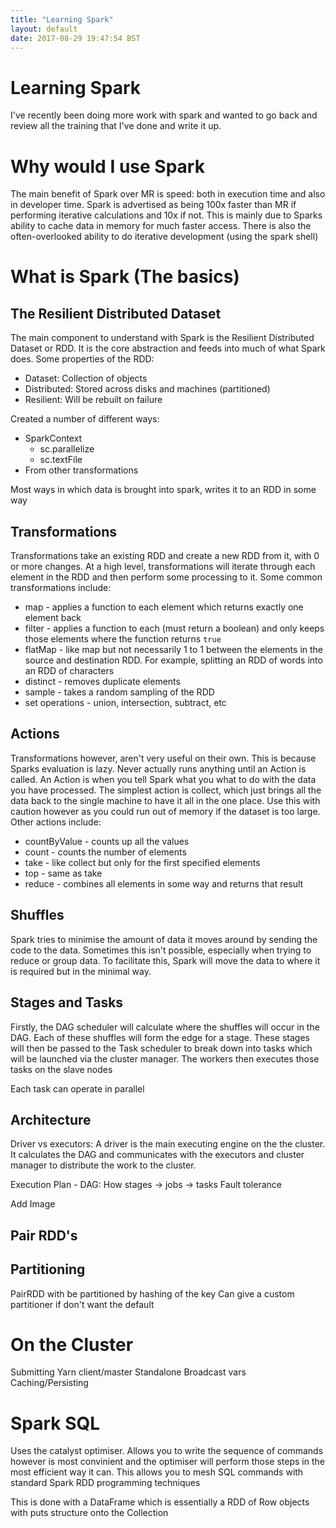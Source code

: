 ```yaml
---
title: "Learning Spark"
layout: default
date: 2017-08-29 19:47:54 BST
---
```


# Learning Spark
I've recently been doing more work with spark and wanted to go back and review all
the training that I've done and write it up.

# Why would I use Spark
The main benefit of Spark over MR is speed: both in execution time and also in
developer time. Spark is advertised as being 100x faster than MR if performing iterative
calculations and 10x if not. This is mainly due to Sparks ability to cache data in
memory for much faster access. There is also the often-overlooked ability to do
iterative development (using the spark shell)

<!-- Add ecosystem here with Spark core, SQL, Steaming, ML and GraphX? -->

# What is Spark (The basics)

## The Resilient Distributed Dataset
The main component to understand with Spark is the Resilient Distributed Dataset or RDD. It is the core
abstraction and feeds into much of what Spark does. Some properties of the RDD:

* Dataset: Collection of objects
* Distributed: Stored across disks and machines (partitioned)
* Resilient: Will be rebuilt on failure

Created a number of different ways:

* SparkContext
  * sc.parallelize
  * sc.textFile
* From other transformations

Most ways in which data is brought into spark, writes it to an RDD in some way

## Transformations
Transformations take an existing RDD and create a new RDD from it, with 0 or more changes. At a high level,
transformations will iterate through each element in the RDD and then perform some processing to it. Some common transformations include:

* map - applies a function to each element which returns exactly one element back
* filter - applies a function to each (must return a boolean) and only keeps those elements where the function
returns `true`
* flatMap - like map but not necessarily 1 to 1 between the elements in the source and destination RDD.
For example, splitting an RDD of words into an RDD of characters
* distinct - removes duplicate elements
* sample - takes a random sampling of the RDD
* set operations - union, intersection, subtract, etc

## Actions
Transformations however, aren't very useful on their own. This is because Sparks evaluation is lazy. Never actually runs anything until an Action is called. An Action is when you tell Spark what you what to do with the data you have processed. The simplest action is collect, which just brings all the data back to the single machine to have it all in the one place. Use this with caution however as you could run out of memory if the dataset is too large. Other actions include:
* countByValue - counts up all the values
* count - counts the number of elements
* take - like collect but only for the first specified elements
* top - same as take
* reduce - combines all elements in some way and returns that result

## Shuffles
Spark tries to minimise the amount of data it moves around by sending the code to the data. Sometimes this isn't possible, especially when trying to reduce or group data. To facilitate this, Spark will move the data
to where it is required but in the minimal way.

## Stages and Tasks
Firstly, the DAG scheduler will calculate where the shuffles will occur in the DAG. Each of these shuffles will form the edge for a stage. These stages will then be passed to the Task scheduler to break down into tasks which will be launched via the cluster manager. The workers then executes those tasks on the slave nodes

Each task can operate in parallel

## Architecture
Driver vs executors: A driver is the main executing engine on the the cluster. It calculates the DAG and communicates with the executors and cluster manager to distribute the work to the cluster.


Execution Plan - DAG: How stages -> jobs -> tasks
Fault tolerance

Add Image

## Pair RDD's

## Partitioning
PairRDD with be partitioned by hashing of the key
Can give a custom partitioner if don't want the default

# On the Cluster
Submitting
Yarn client/master
Standalone
Broadcast vars
Caching/Persisting

# Spark SQL
Uses the catalyst optimiser. Allows you to write the sequence of commands however is most convinient
and the optimiser will perform those steps in the most efficient way it can. This allows you to
mesh SQL commands with standard Spark RDD programming techniques

This is done with a DataFrame which is essentially a RDD of Row objects with puts
structure onto the Collection
